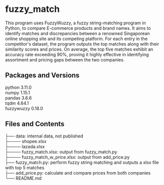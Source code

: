 # fuzzy_match
This program uses FuzzyWuzzy, a fuzzy string-matching program in Python, to compare E-commerce products and brand names. It aims to identify matches and discrepancies between a renowned Singaporean online shopping site and its competing platform. For each entry in the competitor's dataset, the program outputs the top matches along with their similarity scores and prices. On average, the top five matches exhibit an accuracy rate exceeding 90%, proving it highly effective in identifying assortment and pricing gaps between the two companies.

## Packages and Versions
python 3.11.0\
numpy 1.15.1\
pandas 3.6.6\
tqdm 4.64.1 \
fuzzywuzzy 0.18.0

## Files and Contents
├── data: internal data, not published\
├──── shopee.xlsx \
├──── lazada.xlsx \
├──── fuzzy_match.xlsx: output from fuzzy_match.py \
├──── fuzzy_match_w_price.xlsx: output from add_price.py \
├── fuzzy_match.py: perform fuzzy string matching and outputs a xlsx file with top 5 matches \
├── add_price.py: calculate and compare prices from both companies \
└── README.md
